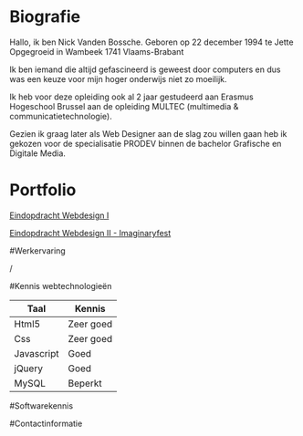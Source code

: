 # Biografie

Hallo, ik ben Nick Vanden Bossche. 
Geboren op 22 december 1994 te Jette
Opgegroeid in Wambeek 1741 Vlaams-Brabant

Ik ben iemand die altijd gefascineerd is  geweest door computers en 
dus was een keuze voor mijn hoger onderwijs niet zo moeilijk.

Ik heb voor deze opleiding ook al 2 jaar gestudeerd aan Erasmus Hogeschool Brussel aan de opleiding MULTEC (multimedia & communicatietechnologie). 

Gezien ik graag later als Web Designer aan de slag zou willen gaan heb ik gekozen voor de specialisatie PRODEV binnen de bachelor Grafische en Digitale Media.

# Portfolio

[Eindopdracht Webdesign I](http://www.arteveldehogeschool.be/campusGDM/studenten_201415/nickvand8/webdesign1/examenopdracht/Index.html)

[Eindopdracht Webdesign II - Imaginaryfest](http://www.arteveldehogeschool.be/campusGDM/studenten_201415/nickvand8/webdesign2/imaginaryfest/site/index.html)

#Werkervaring

/

#Kennis webtechnologieën

| Taal | Kennis |
|------|--------|
|Html5|Zeer goed|
|Css|Zeer goed|
|Javascript|Goed|
|jQuery|Goed|
|MySQL|Beperkt|

#Softwarekennis

#Contactinformatie
